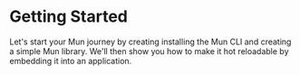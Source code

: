 # Getting Started

Let's start your Mun journey by creating installing the Mun CLI and creating a
simple Mun library. We'll then show you how to make it hot reloadable by
embedding it into an application.
